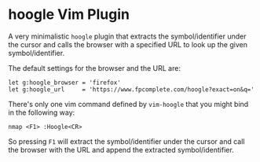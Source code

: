 hoogle Vim Plugin
=================

A very minimalistic `hoogle` plugin that extracts the symbol/identifier
under the cursor and calls the browser with a specified URL to look
up the given symbol/identifier.

The default settings for the browser and the URL are:

    let g:hoogle_browser = 'firefox'
    let g:hoogle_url     = 'https://www.fpcomplete.com/hoogle?exact=on&q='

There's only one vim command defined by `vim-hoogle` that you might bind in the following way:

    nmap <F1> :Hoogle<CR>
    
So pressing `F1` will extract the symbol/identifier under the cursor and
call the browser with the URL and append the extracted symbol/identifier.
